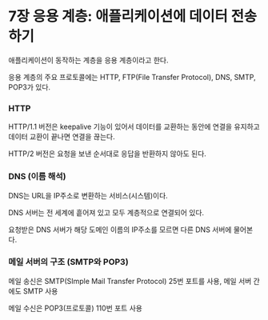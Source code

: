 # 7장 응용 계층: 애플리케이션에 데이터 전송하기

애플리케이션이 동작하는 계층을 응용 계층이라고 한다.

응용 계층의 주요 프로토콜에는 HTTP, FTP(File Transfer Protocol), DNS, SMTP, POP3가 있다.

### HTTP

HTTP/1.1 버전은 keepalive 기능이 있어서 데이터를 교환하는 동안에 연결을 유지하고 데이터 교환이 끝나면 연결을 끊는다.

HTTP/2 버전은 요청을 보낸 순서대로 응답을 반환하지 않아도 된다.

### DNS (이름 해석)

DNS는 URL을 IP주소로 변환하는 서비스(시스템)이다.

DNS 서버는 전 세계에 흩어져 있고 모두 계층적으로 연결되어 있다.

요청받은 DNS 서버가 해당 도메인 이름의 IP주소를 모르면 다른 DNS 서버에  물어본다.

### 메일 서버의 구조 (SMTP와 POP3)

메일 송신은 SMTP(SImple Mail Transfer Protocol) 25번 포트를 사용, 메일 서버 간에도 SMTP 사용

메일 수신은 POP3(프로토콜) 110번 포트 사용
